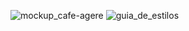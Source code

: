 ![mockup_cafe-agere](https://github.com/user-attachments/assets/b3f48517-6e5f-4b4e-83cf-da7ac46079c9)
![guia_de_estilos](https://github.com/user-attachments/assets/a93d87bf-d3f4-4122-ac0a-aa30d844ec3a)
